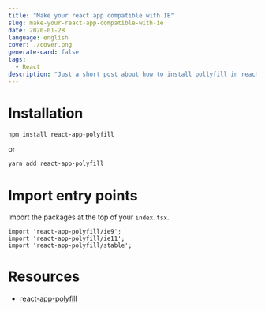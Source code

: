 ```yaml
---
title: "Make your react app compatible with IE"
slug: make-your-react-app-compatible-with-ie
date: 2020-01-28
language: english
cover: ./cover.png
generate-card: false
tags:
  - React
description: "Just a short post about how to install pollyfill in react apps."
---
```

# Installation

```bash
npm install react-app-polyfill
```

or

```bash
yarn add react-app-polyfill
```

# Import entry points 
Import the packages at the top of your `index.tsx`.

```
import 'react-app-polyfill/ie9';
import 'react-app-polyfill/ie11';
import 'react-app-polyfill/stable';
```

# Resources
- [react-app-polyfill](https://github.com/facebook/create-react-app/tree/master/packages/react-app-polyfill)
